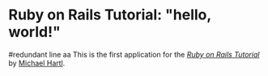 # Ruby on Rails Tutorial: "hello, world!"
#redundant line aa
This is the first application for the
[*Ruby on Rails Tutorial*](http://www.railstutorial.org/)
by [Michael Hartl](http://www.michaelhartl.com/).
